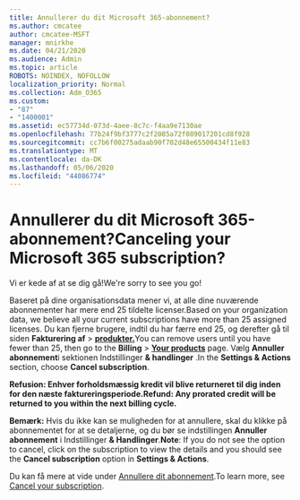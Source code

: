 ```yaml
---
title: Annullerer du dit Microsoft 365-abonnement?
ms.author: cmcatee
author: cmcatee-MSFT
manager: mnirkhe
ms.date: 04/21/2020
ms.audience: Admin
ms.topic: article
ROBOTS: NOINDEX, NOFOLLOW
localization_priority: Normal
ms.collection: Adm_O365
ms.custom:
- "87"
- "1400001"
ms.assetid: ec57734d-073d-4aee-8c7c-f4aa9e7130ae
ms.openlocfilehash: 77b24f9bf3777c2f2085a72f089017201cd8f928
ms.sourcegitcommit: cc7b6f00275adaab90f702d48e65500434f11e83
ms.translationtype: MT
ms.contentlocale: da-DK
ms.lasthandoff: 05/06/2020
ms.locfileid: "44086774"
---
```

# <a name="canceling-your-microsoft-365-subscription"></a><span data-ttu-id="9ee47-102">Annullerer du dit Microsoft 365-abonnement?</span><span class="sxs-lookup"><span data-stu-id="9ee47-102">Canceling your Microsoft 365 subscription?</span></span>

<span data-ttu-id="9ee47-103">Vi er kede af at se dig gå!</span><span class="sxs-lookup"><span data-stu-id="9ee47-103">We're sorry to see you go!</span></span>
  
<span data-ttu-id="9ee47-104">Baseret på dine organisationsdata mener vi, at alle dine nuværende abonnementer har mere end 25 tildelte licenser.</span><span class="sxs-lookup"><span data-stu-id="9ee47-104">Based on your organization data, we believe all your current subscriptions have more than 25 assigned licenses.</span></span> <span data-ttu-id="9ee47-105">Du kan fjerne brugere, indtil du har færre end 25, og derefter gå til siden **Fakturering af** \> **[produkter.](https://go.microsoft.com/fwlink/p/?linkid=842054)**</span><span class="sxs-lookup"><span data-stu-id="9ee47-105">You can remove users until you have fewer than 25, then go to the **Billing** \> **[Your products](https://go.microsoft.com/fwlink/p/?linkid=842054)** page.</span></span> <span data-ttu-id="9ee47-106">Vælg **Annuller abonnement**i sektionen Indstillinger **& handlinger** .</span><span class="sxs-lookup"><span data-stu-id="9ee47-106">In the **Settings & Actions** section, choose **Cancel subscription**.</span></span>
 
<span data-ttu-id="9ee47-107">**Refusion: Enhver forholdsmæssig kredit vil blive returneret til dig inden for den næste faktureringsperiode.**</span><span class="sxs-lookup"><span data-stu-id="9ee47-107">**Refund: Any prorated credit will be returned to you within the next billing cycle.**</span></span> 

<span data-ttu-id="9ee47-108">**Bemærk:** Hvis du ikke kan se muligheden for at annullere, skal du klikke på abonnementet for at se detaljerne, og du bør se indstillingen **Annuller abonnement** i Indstillinger **& Handlinger**.</span><span class="sxs-lookup"><span data-stu-id="9ee47-108">**Note**: If you do not see the option to cancel, click on the subscription to view the details and you should see the **Cancel subscription** option in **Settings & Actions**.</span></span> 

<span data-ttu-id="9ee47-109">Du kan få mere at vide under [Annullere dit abonnement](https://docs.microsoft.com/office365/admin/subscriptions-and-billing/cancel-your-subscription).</span><span class="sxs-lookup"><span data-stu-id="9ee47-109">To learn more, see [Cancel your subscription](https://docs.microsoft.com/office365/admin/subscriptions-and-billing/cancel-your-subscription).</span></span>
